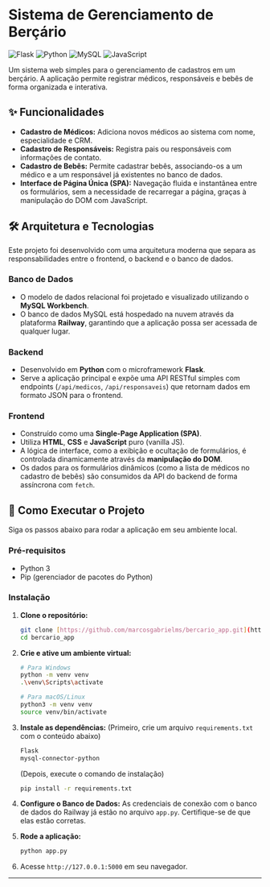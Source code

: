 # Sistema de Gerenciamento de Berçário

![Flask](https://img.shields.io/badge/Flask-000000?style=for-the-badge&logo=flask&logoColor=white)
![Python](https://img.shields.io/badge/Python-3776AB?style=for-the-badge&logo=python&logoColor=white)
![MySQL](https://img.shields.io/badge/MySQL-4479A1?style=for-the-badge&logo=mysql&logoColor=white)
![JavaScript](https://img.shields.io/badge/JavaScript-F7DF1E?style=for-the-badge&logo=javascript&logoColor=black)

Um sistema web simples para o gerenciamento de cadastros em um berçário. A aplicação permite registrar médicos, responsáveis e bebês de forma organizada e interativa.

## ✨ Funcionalidades

-   **Cadastro de Médicos:** Adiciona novos médicos ao sistema com nome, especialidade e CRM.
-   **Cadastro de Responsáveis:** Registra pais ou responsáveis com informações de contato.
-   **Cadastro de Bebês:** Permite cadastrar bebês, associando-os a um médico e a um responsável já existentes no banco de dados.
-   **Interface de Página Única (SPA):** Navegação fluida e instantânea entre os formulários, sem a necessidade de recarregar a página, graças à manipulação do DOM com JavaScript.

## 🛠️ Arquitetura e Tecnologias

Este projeto foi desenvolvido com uma arquitetura moderna que separa as responsabilidades entre o frontend, o backend e o banco de dados.

### **Banco de Dados**

-   O modelo de dados relacional foi projetado e visualizado utilizando o **MySQL Workbench**.
-   O banco de dados MySQL está hospedado na nuvem através da plataforma **Railway**, garantindo que a aplicação possa ser acessada de qualquer lugar.

### **Backend**

-   Desenvolvido em **Python** com o microframework **Flask**.
-   Serve a aplicação principal e expõe uma API RESTful simples com endpoints (`/api/medicos`, `/api/responsaveis`) que retornam dados em formato JSON para o frontend.

### **Frontend**

-   Construído como uma **Single-Page Application (SPA)**.
-   Utiliza **HTML**, **CSS** e **JavaScript** puro (vanilla JS).
-   A lógica de interface, como a exibição e ocultação de formulários, é controlada dinamicamente através da **manipulação do DOM**.
-   Os dados para os formulários dinâmicos (como a lista de médicos no cadastro de bebês) são consumidos da API do backend de forma assíncrona com `fetch`.

## 🚀 Como Executar o Projeto

Siga os passos abaixo para rodar a aplicação em seu ambiente local.

### **Pré-requisitos**

-   Python 3
-   Pip (gerenciador de pacotes do Python)

### **Instalação**

1.  **Clone o repositório:**
    ```bash
    git clone [https://github.com/marcosgabrielms/bercario_app.git](https://github.com/marcosgabrielms/bercario_app.git)
    cd bercario_app
    ```

2.  **Crie e ative um ambiente virtual:**
    ```bash
    # Para Windows
    python -m venv venv
    .\venv\Scripts\activate

    # Para macOS/Linux
    python3 -m venv venv
    source venv/bin/activate
    ```

3.  **Instale as dependências:**
    (Primeiro, crie um arquivo `requirements.txt` com o conteúdo abaixo)
    ```txt
    Flask
    mysql-connector-python
    ```
    (Depois, execute o comando de instalação)
    ```bash
    pip install -r requirements.txt
    ```

4.  **Configure o Banco de Dados:**
    As credenciais de conexão com o banco de dados do Railway já estão no arquivo `app.py`. Certifique-se de que elas estão corretas.

5.  **Rode a aplicação:**
    ```bash
    python app.py
    ```

6.  Acesse `http://127.0.0.1:5000` em seu navegador.

---
